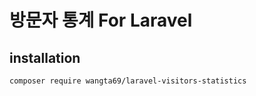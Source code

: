 # 방문자 통계 For Laravel

## installation
```
composer require wangta69/laravel-visitors-statistics
```

